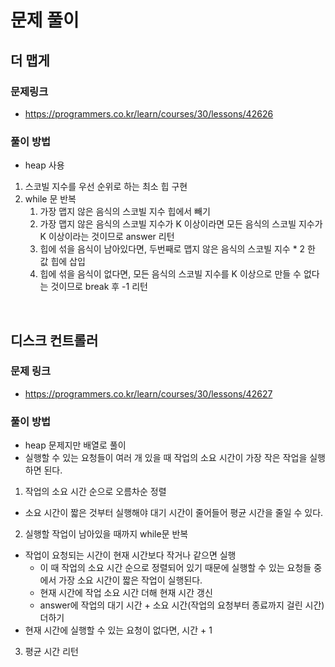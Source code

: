# 문제 풀이

## **더 맵게**

### 문제링크
- https://programmers.co.kr/learn/courses/30/lessons/42626

### 풀이 방법 
- heap 사용 

1. 스코빌 지수를 우선 순위로 하는 최소 힙 구현 
2. while 문 반복
    1. 가장 맵지 않은 음식의 스코빌 지수 힙에서 빼기 
    2. 가장 맵지 않은 음식의 스코빌 지수가 K 이상이라면 모든 음식의 스코빌 지수가 K 이상이라는 것이므로 answer 리턴 
    3. 힙에 섞을 음식이 남아있다면, 두번째로 맵지 않은 음식의 스코빌 지수 * 2 한 값 힙에 삽입 
    4. 힙에 섞을 음식이 없다면, 모든 음식의 스코빌 지수를 K 이상으로 만들 수 없다는 것이므로 break 후 -1 리턴 
    
</br>

## **디스크 컨트롤러**

### 문제 링크 
- https://programmers.co.kr/learn/courses/30/lessons/42627

### 풀이 방법 
- heap 문제지만 배열로 풀이 
- 실행할 수 있는 요청들이 여러 개 있을 때 작업의 소요 시간이 가장 작은 작업을 실행하면 된다. 

1. 작업의 소요 시간 순으로 오름차순 정렬 
- 소요 시간이 짧은 것부터 실행해야 대기 시간이 줄어들어 평균 시간을 줄일 수 있다. 
2. 실행할 작업이 남아있을 때까지 while문 반복 
- 작업이 요청되는 시간이 현재 시간보다 작거나 같으면 실행 
    + 이 때 작업의 소요 시간 순으로 정렬되어 있기 때문에 실행할 수 있는 요청들 중에서 가장 소요 시간이 짧은 작업이 실행된다. 
    + 현재 시간에 작업 소요 시간 더해 현재 시간 갱신 
    + answer에 작업의 대기 시간 + 소요 시간(작업의 요청부터 종료까지 걸린 시간) 더하기 
- 현재 시간에 실행할 수 있는 요청이 없다면, 시간 + 1 
3. 평균 시간 리턴 